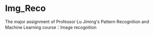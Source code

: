 # Img_Reco
The major assignment of Professor Lu Jiming's Pattern Recognition and Machine Learning course：Image recognition


